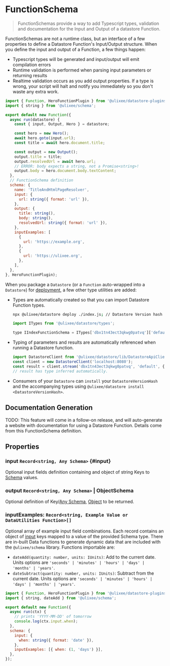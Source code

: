 # FunctionSchema

> FunctionSchemas provide a way to add Typescript types, validation and documentation for the Input and Output of a datastore Function.

FunctionSchemas are not a runtime class, but an interface of a few properties to define a Datastore Function's Input/Output structure. When you define the input and output of a Function, a few things happen:

- Typescript types will be generated and input/output will emit compilation errors
- Runtime validation is performed when parsing input parameters or returning results
- Realtime validation occurs as you add output properties. If a type is wrong, your script will halt and notify you immediately so you don't waste any extra work.

```js
import { Function, HeroFunctionPlugin } from '@ulixee/datastore-plugins-hero';
import { string } from '@ulixee/schema';

export default new Function({
  async run(datastore) {
    const { input, Output, Hero } = datastore;

    const hero = new Hero();
    await hero.goto(input.url);
    const title = await hero.document.title;

    const output = new Output();
    output.title = title;
    output.resolvedUrl = await hero.url;
    // ERROR: body expects a string, not a Promise<string>!
    output.body = hero.document.body.textContent;
  },
  // FunctionSchema definition
  schema: {
    name: 'TitleAndHtmlPageResolver',
    input: {
      url: string({ format: 'url' }),
    },
    output: {
      title: string(),
      body: string(),
      resolvedUrl: string({ format: 'url' }),
    },
    inputExamples: [
      {
        url: 'https://example.org',
      },
      {
        url: 'https://ulixee.org',
      },
    ],
  },
}, HeroFunctionPlugin);
```

When you package a `Datastore` (or a `Function` auto-wrapped into a `Datastore`) for [deployment](../overview/deployment), a few other type utilities are added:

- Types are automatically created so that you can import Datastore Function types.

  ```bash
  npx @ulixee/datastore deploy ./index.js; // Datastore Version hash is dbx12343
  ```

  ```js
  import ITypes from '@ulixee/datastore/types';

  type IIndexFunctionSchema = ITypes['dbx1tn43ect3qkwg0patvq']['default']; // default is the name if auto-packaged
  ```

- Typing of parameters and results are automatically referenced when running a Datastore function.
  ```js
  import DatastoreClient from '@ulixee/datastore/lib/DatastoreApiClient';
  const client = new DatastoreClient('localhost:8080');
  const result = client.stream('dbx1tn43ect3qkwg0patvq', 'default', { url: 'https://ulixee.org ' });
  // result has type inferred automatically.
  ```

- Consumers of your `Datastore` can `install` your `DatastoreVersionHash` and the accompanying types using `@ulixee/datastore install <DatastoreVersionHash>`.

## Documentation Generation

TODO: This feature will come in a follow-on release, and will auto-generate a website with documentation for using a Datastore Function. Details come from this FunctionSchema definition.

## Properties

### input `Record<string, Any Schema>` {#input}

Optional input fields definition containing and object of string Keys to [Schema](./schema) values.

### output `Record<string, Any Schema>` | ObjectSchema

Optional definition of Key/[Any Schema](./schema), [Object](./schema#object) to be returned.

### inputExamples: `Record<string, Example Value or DataUtilities Function>[]`

Optional array of example input field combinations. Each record contains an object of [input](#input) keys mapped to a value of the provided Schema type. There are in-built Data functions to generate dynamic data that are included with the `@ulixee/schema` library. Functions importable are:

- `dateAdd(quantity: number, units: IUnits)`: Add to the current date. Units options are `'seconds' | 'minutes' | 'hours' | 'days' | 'months' | 'years'`.
- `dateSubtract(quantity: number, units: IUnits)`: Subtract from the current date. Units options are `'seconds' | 'minutes' | 'hours' | 'days' | 'months' | 'years'`.

```js
import { Function, HeroFunctionPlugin } from '@ulixee/datastore-plugins-hero';
import { string, dateAdd } from '@ulixee/schema';

export default new Function({
  async run(ctx) {
    // prints 'YYYY-MM-DD' of tomorrow
    console.log(ctx.input.when);
  },
  schema: {
    input: {
      when: string({ format: 'date' }),
    },
    inputExamples: [{ when: (1, 'days') }],
  },
});
```
